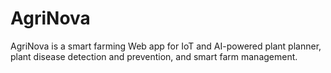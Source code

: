 # AgriNova
AgriNova is a smart farming Web app for IoT and AI-powered plant planner, plant disease detection and prevention, and smart farm management.
